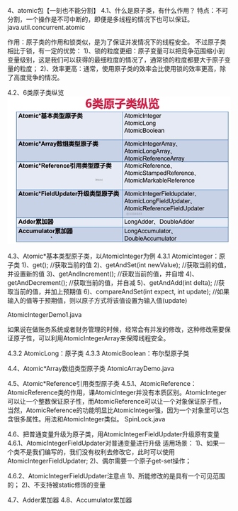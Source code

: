4、atomic包【一刻也不能分割】
4.1、什么是原子类，有什么作用？
特点：不可分割，一个操作是不可中断的，即便是多线程的情况下也可以保证。
java.util.concurrent.atomic

作用：原子类的作用和锁类似，是为了保证并发情况下的线程安全。
不过原子类相比于锁，有一定的优势：
1)、锁的粒度更细：原子变量可以把竞争范围缩小到变量级别，这是我们可以获得的最细粒度的情况了，通常锁的粒度都要大于原子变量的粒度；
2)、效率更高：通常，使用原子类的效率会比使用锁的效率更高，除了高度竞争的情况。

4.2、6类原子类纵览
![binaryTree](../img/6类原子类纵览.png "binaryTree")

4.3、Atomic*基本类型原子类，以AtomicInteger为例
4.3.1 AtomicInteger：原子类
1)、get(); //获取当前的值
2)、getAndSet(int newValue); //获取当前的值，并设置新的值
3)、getAndIncrement(); //获取当前的值，并自增
4)、getAndDecrement(); //获取当前的值，并自减
5)、getAndAdd(int delta); //获取当前的值，并加上预期值
6)、compareAndSet(int expect, int update); //如果输入的值等于预期值，则以原子方式将该值设置为输入值(update)

AtomicIntegerDemo1.java

如果说在做账务系统或者财务管理的时候，经常会有并发的修改，这种修改需要保证原子性，可以利用AtomicIntegerArray来保障线程安全。

4.3.2 AtomicLong：原子类
4.3.3 AtomicBoolean：布尔型原子类

4.4、Atomic*Array数组类型原子类
AtomicArrayDemo.java

4.5、Atomic*Reference引用类型原子类
4.5.1、AtomicReference：AtomicReference类的作用，课AtomicInteger并没有本质区别。AtomicInteger可以让一个整数保证原子性，而AtomicReference可以让一个对象保证原子性，
当然，AtomicReference的功能明显比AtomicInteger强，因为一个对象里可以包含很多属性。用法和AtomicInteger类似。
SpinLock.java

4.6、把普通变量升级为原子类，用AtomicIntegerFieldUpdater升级原有变量
4.6.1、AtomicIntegerFieldUpdater对普通变量进行升级
适用场景：
1)、如果一个类不是我们编写的，我们没有权利去修改它，此时可以使用AtomicIntegerFieldUpdater;
2)、偶尔需要一个原子get-set操作；

4.6.2、AtomicIntegerFieldUpdater注意点
1)、所能修改的是具有一个可见范围的；
2)、不支持被static修饰的变量

4.7、Adder累加器
4.8、Accumulator累加器
